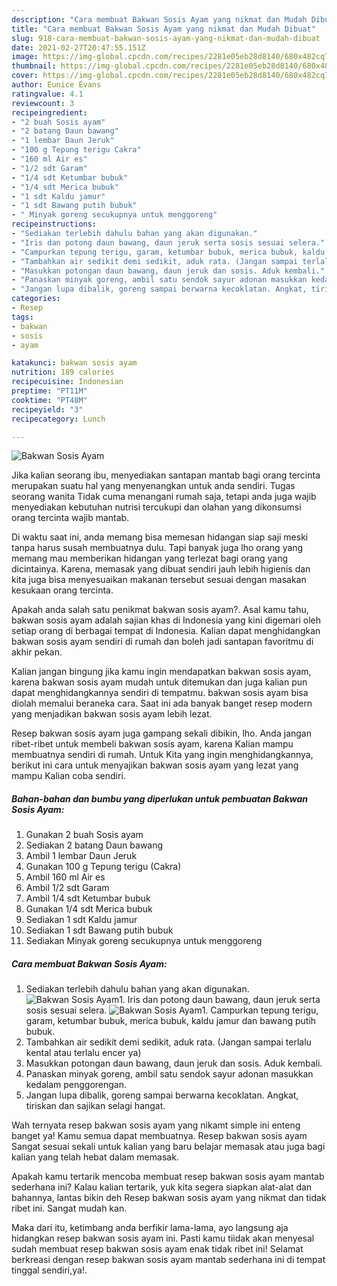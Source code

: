 ```yaml
---
description: "Cara membuat Bakwan Sosis Ayam yang nikmat dan Mudah Dibuat"
title: "Cara membuat Bakwan Sosis Ayam yang nikmat dan Mudah Dibuat"
slug: 918-cara-membuat-bakwan-sosis-ayam-yang-nikmat-dan-mudah-dibuat
date: 2021-02-27T20:47:55.151Z
image: https://img-global.cpcdn.com/recipes/2281e05eb28d8140/680x482cq70/bakwan-sosis-ayam-foto-resep-utama.jpg
thumbnail: https://img-global.cpcdn.com/recipes/2281e05eb28d8140/680x482cq70/bakwan-sosis-ayam-foto-resep-utama.jpg
cover: https://img-global.cpcdn.com/recipes/2281e05eb28d8140/680x482cq70/bakwan-sosis-ayam-foto-resep-utama.jpg
author: Eunice Evans
ratingvalue: 4.1
reviewcount: 3
recipeingredient:
- "2 buah Sosis ayam"
- "2 batang Daun bawang"
- "1 lembar Daun Jeruk"
- "100 g Tepung terigu Cakra"
- "160 ml Air es"
- "1/2 sdt Garam"
- "1/4 sdt Ketumbar bubuk"
- "1/4 sdt Merica bubuk"
- "1 sdt Kaldu jamur"
- "1 sdt Bawang putih bubuk"
- " Minyak goreng secukupnya untuk menggoreng"
recipeinstructions:
- "Sediakan terlebih dahulu bahan yang akan digunakan."
- "Iris dan potong daun bawang, daun jeruk serta sosis sesuai selera."
- "Campurkan tepung terigu, garam, ketumbar bubuk, merica bubuk, kaldu jamur dan bawang putih bubuk."
- "Tambahkan air sedikit demi sedikit, aduk rata. (Jangan sampai terlalu kental atau terlalu encer ya)"
- "Masukkan potongan daun bawang, daun jeruk dan sosis. Aduk kembali."
- "Panaskan minyak goreng, ambil satu sendok sayur adonan masukkan kedalam penggorengan."
- "Jangan lupa dibalik, goreng sampai berwarna kecoklatan. Angkat, tiriskan dan sajikan selagi hangat."
categories:
- Resep
tags:
- bakwan
- sosis
- ayam

katakunci: bakwan sosis ayam 
nutrition: 189 calories
recipecuisine: Indonesian
preptime: "PT11M"
cooktime: "PT48M"
recipeyield: "3"
recipecategory: Lunch

---
```



![Bakwan Sosis Ayam](https://img-global.cpcdn.com/recipes/2281e05eb28d8140/680x482cq70/bakwan-sosis-ayam-foto-resep-utama.jpg)

Jika kalian seorang ibu, menyediakan santapan mantab bagi orang tercinta merupakan suatu hal yang menyenangkan untuk anda sendiri. Tugas seorang  wanita Tidak cuma menangani rumah saja, tetapi anda juga wajib menyediakan kebutuhan nutrisi tercukupi dan olahan yang dikonsumsi orang tercinta wajib mantab.

Di waktu  saat ini, anda memang bisa memesan hidangan siap saji meski tanpa harus susah membuatnya dulu. Tapi banyak juga lho orang yang memang mau memberikan hidangan yang terlezat bagi orang yang dicintainya. Karena, memasak yang dibuat sendiri jauh lebih higienis dan kita juga bisa menyesuaikan makanan tersebut sesuai dengan masakan kesukaan orang tercinta. 



Apakah anda salah satu penikmat bakwan sosis ayam?. Asal kamu tahu, bakwan sosis ayam adalah sajian khas di Indonesia yang kini digemari oleh setiap orang di berbagai tempat di Indonesia. Kalian dapat menghidangkan bakwan sosis ayam sendiri di rumah dan boleh jadi santapan favoritmu di akhir pekan.

Kalian jangan bingung jika kamu ingin mendapatkan bakwan sosis ayam, karena bakwan sosis ayam mudah untuk ditemukan dan juga kalian pun dapat menghidangkannya sendiri di tempatmu. bakwan sosis ayam bisa diolah memalui beraneka cara. Saat ini ada banyak banget resep modern yang menjadikan bakwan sosis ayam lebih lezat.

Resep bakwan sosis ayam juga gampang sekali dibikin, lho. Anda jangan ribet-ribet untuk membeli bakwan sosis ayam, karena Kalian mampu membuatnya sendiri di rumah. Untuk Kita yang ingin menghidangkannya, berikut ini cara untuk menyajikan bakwan sosis ayam yang lezat yang mampu Kalian coba sendiri.

<!--inarticleads1-->

##### Bahan-bahan dan bumbu yang diperlukan untuk pembuatan Bakwan Sosis Ayam:

1. Gunakan 2 buah Sosis ayam
1. Sediakan 2 batang Daun bawang
1. Ambil 1 lembar Daun Jeruk
1. Gunakan 100 g Tepung terigu (Cakra)
1. Ambil 160 ml Air es
1. Ambil 1/2 sdt Garam
1. Ambil 1/4 sdt Ketumbar bubuk
1. Gunakan 1/4 sdt Merica bubuk
1. Sediakan 1 sdt Kaldu jamur
1. Sediakan 1 sdt Bawang putih bubuk
1. Sediakan  Minyak goreng secukupnya untuk menggoreng




<!--inarticleads2-->

##### Cara membuat Bakwan Sosis Ayam:

1. Sediakan terlebih dahulu bahan yang akan digunakan.
<img src="https://img-global.cpcdn.com/steps/27cf1d048babacc0/160x128cq70/bakwan-sosis-ayam-langkah-memasak-1-foto.jpg" alt="Bakwan Sosis Ayam">1. Iris dan potong daun bawang, daun jeruk serta sosis sesuai selera.
<img src="https://img-global.cpcdn.com/steps/90af4cf22510a3a3/160x128cq70/bakwan-sosis-ayam-langkah-memasak-2-foto.jpg" alt="Bakwan Sosis Ayam">1. Campurkan tepung terigu, garam, ketumbar bubuk, merica bubuk, kaldu jamur dan bawang putih bubuk.
1. Tambahkan air sedikit demi sedikit, aduk rata. (Jangan sampai terlalu kental atau terlalu encer ya)
1. Masukkan potongan daun bawang, daun jeruk dan sosis. Aduk kembali.
1. Panaskan minyak goreng, ambil satu sendok sayur adonan masukkan kedalam penggorengan.
1. Jangan lupa dibalik, goreng sampai berwarna kecoklatan. Angkat, tiriskan dan sajikan selagi hangat.




Wah ternyata resep bakwan sosis ayam yang nikamt simple ini enteng banget ya! Kamu semua dapat membuatnya. Resep bakwan sosis ayam Sangat sesuai sekali untuk kalian yang baru belajar memasak atau juga bagi kalian yang telah hebat dalam memasak.

Apakah kamu tertarik mencoba membuat resep bakwan sosis ayam mantab sederhana ini? Kalau kalian tertarik, yuk kita segera siapkan alat-alat dan bahannya, lantas bikin deh Resep bakwan sosis ayam yang nikmat dan tidak ribet ini. Sangat mudah kan. 

Maka dari itu, ketimbang anda berfikir lama-lama, ayo langsung aja hidangkan resep bakwan sosis ayam ini. Pasti kamu tiidak akan menyesal sudah membuat resep bakwan sosis ayam enak tidak ribet ini! Selamat berkreasi dengan resep bakwan sosis ayam mantab sederhana ini di tempat tinggal sendiri,ya!.


